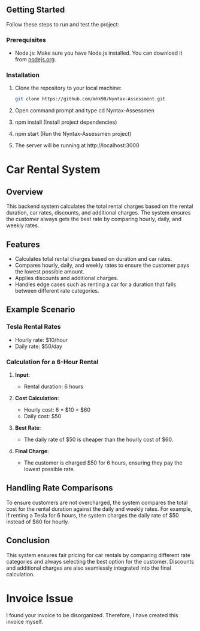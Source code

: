 ## Getting Started

Follow these steps to run and test the project:

### Prerequisites

- Node.js: Make sure you have Node.js installed. You can download it from [nodejs.org](https://nodejs.org/).

### Installation

1. Clone the repository to your local machine:

   ```bash
   git clone https://github.com/mhk98/Nyntax-Assessment.git

   ```

2. Open command prompt and type cd Nyntax-Assessmen
3. npm install (Install project dependencies)
4. npm start (Run the Nyntax-Assessmen project)
5. The server will be running at http://localhost:3000

# Car Rental System

## Overview

This backend system calculates the total rental charges based on the rental duration, car rates, discounts, and additional charges. The system ensures the customer always gets the best rate by comparing hourly, daily, and weekly rates.

## Features

- Calculates total rental charges based on duration and car rates.
- Compares hourly, daily, and weekly rates to ensure the customer pays the lowest possible amount.
- Applies discounts and additional charges.
- Handles edge cases such as renting a car for a duration that falls between different rate categories.

## Example Scenario

### Tesla Rental Rates

- Hourly rate: $10/hour
- Daily rate: $50/day

### Calculation for a 6-Hour Rental

1. **Input**:

   - Rental duration: 6 hours

2. **Cost Calculation**:

   - Hourly cost: 6 \* $10 = $60
   - Daily cost: $50

3. **Best Rate**:

   - The daily rate of $50 is cheaper than the hourly cost of $60.

4. **Final Charge**:
   - The customer is charged $50 for 6 hours, ensuring they pay the lowest possible rate.

## Handling Rate Comparisons

To ensure customers are not overcharged, the system compares the total cost for the rental duration against the daily and weekly rates. For example, if renting a Tesla for 6 hours, the system charges the daily rate of $50 instead of $60 for hourly.


## Conclusion

This system ensures fair pricing for car rentals by comparing different rate categories and always selecting the best option for the customer. Discounts and additional charges are also seamlessly integrated into the final calculation.

# Invoice Issue

I found your invoice to be disorganized. Therefore, I have created this invoice myself.
